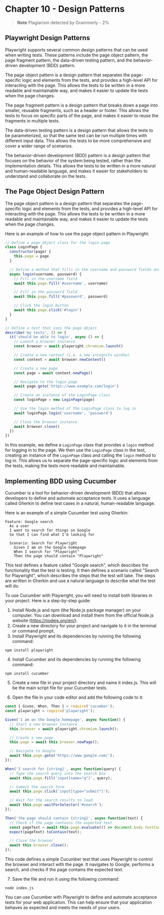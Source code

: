 # Chapter 10 - Design Patterns

> **Note**
> Plagiarism detected by Grammerly - 2%

## Playwright Design Patterns

Playwright supports several common design patterns that can be used when writing tests. These patterns include the page object pattern, the page fragment pattern, the data-driven testing pattern, and the behavior-driven development (BDD) pattern.

The page object pattern is a design pattern that separates the page-specific logic and elements from the tests, and provides a high-level API for interacting with the page. This allows the tests to be written in a more readable and maintainable way, and makes it easier to update the tests when the page changes.

The page fragment pattern is a design pattern that breaks down a page into smaller, reusable fragments, such as a header or footer. This allows the tests to focus on specific parts of the page, and makes it easier to reuse the fragments in multiple tests.

The data-driven testing pattern is a design pattern that allows the tests to be parameterized, so that the same test can be run multiple times with different input data. This allows the tests to be more comprehensive and cover a wider range of scenarios.

The behavior-driven development (BDD) pattern is a design pattern that focuses on the behavior of the system being tested, rather than the implementation details. This allows the tests to be written in a more natural and human-readable language, and makes it easier for stakeholders to understand and collaborate on the tests.

## The Page Object Design Pattern

The page object pattern is a design pattern that separates the page-specific logic and elements from the tests, and provides a high-level API for interacting with the page. This allows the tests to be written in a more readable and maintainable way, and makes it easier to update the tests when the page changes.

Here is an example of how to use the page object pattern in Playwright:

```javascript
// Define a page object class for the login page
class LoginPage {
  constructor(page) {
    this.page = page
  }

  // Define a method that fills in the username and password fields and clicks the login button
  async login(username, password) {
    // Fill in the username field
    await this.page.fill('#username', username)

    // Fill in the password field
    await this.page.fill('#password', password)

    // Click the login button
    await this.page.click('#login')
  }
}

// Define a test that uses the page object
describe('my tests', () => {
  it('should be able to login', async () => {
    // Launch a browser instance
    const browser = await playwright.chromium.launch()

    // Create a new context (i.e. a new incognito window)
    const context = await browser.newContext()

    // Create a new page
    const page = await context.newPage()

    // Navigate to the login page
    await page.goto('https://www.example.com/login')

    // Create an instance of the LoginPage class
    const loginPage = new LoginPage(page)

    // Use the login method of the LoginPage class to log in
    await loginPage.login('username', 'password')

    // Close the browser instance
    await browser.close()
  })
})
```

In this example, we define a `LoginPage` class that provides a `login` method for logging in to the page. We then use the `LoginPage` class in the test, creating an instance of the `LoginPage` class and calling the `login` method to log in. This allows us to separate the page-specific logic and elements from the tests, making the tests more readable and maintainable.

## Implementing BDD using Cucumber

Cucumber is a tool for behavior-driven development (BDD) that allows developers to define and automate acceptance tests. It uses a language called Gherkin to define test cases in a natural, human-readable language.

Here is an example of a simple Cucumber test using Gherkin:

```gherkin
Feature: Google search
  As a user
  I want to search for things on Google
  So that I can find what I'm looking for

  Scenario: Search for Playwright
    Given I am on the Google homepage
    When I search for "Playwright"
    Then the page should contain "Playwright"
```

This test defines a feature called "Google search", which describes the functionality that the test is testing. It then defines a scenario called "Search for Playwright", which describes the steps that the test will take. The steps are written in Gherkin and use a natural language to describe what the test will do.

To use Cucumber with Playwright, you will need to install both libraries in your project. Here is a step-by-step guide:

1. Install Node.js and npm (the Node.js package manager) on your computer. You can download and install them from the official Node.js website (https://nodejs.org/en/).
2. Create a new directory for your project and navigate to it in the terminal or command prompt.
3. Install Playwright and its dependencies by running the following command:
```
npm install playwright
```
4. Install Cucumber and its dependencies by running the following command:
```
npm install cucumber
```
5. Create a new file in your project directory and name it index.js. This will be the main script file for your Cucumber tests.

6. Open the file in your code editor and add the following code to it:

```javascript
const { Given, When, Then } = require('cucumber');
const playwright = require('playwright');

Given('I am on the Google homepage', async function() {
  // Start a new browser instance
  this.browser = await playwright.chromium.launch();

  // Create a new page
  this.page = await this.browser.newPage();

  // Navigate to Google
  await this.page.goto('https://www.google.com/');
});

When('I search for {string}', async function(query) {
  // Type the search query into the search box
  await this.page.fill('input[name="q"]', query);

  // Submit the search form
  await this.page.click('input[type="submit"]');

  // Wait for the search results to load
  await this.page.waitForSelector('#search');
});

Then('the page should contain {string}', async function(text) {
  // Check if the page contains the expected text
  const pageText = await this.page.evaluate(() => document.body.textContent);
  expect(pageText).toContain(text);

  // Close the browser
  await this.browser.close();
});
```

This code defines a simple Cucumber test that uses Playwright to control the browser and interact with the page. It navigates to Google, performs a search, and checks if the page contains the expected text.

7. Save the file and run it using the following command:
```
node index.js
```

You can use Cucumber with Playwright to define and automate acceptance tests for your web application. This can help ensure that your application behaves as expected and meets the needs of your users.

